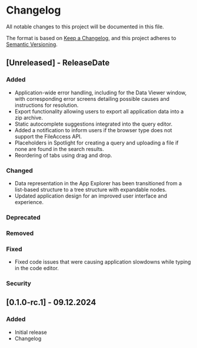 # Changelog

All notable changes to this project will be documented in this file.

The format is based on [Keep a Changelog](https://keepachangelog.com/en/1.0.0/),
and this project adheres to [Semantic Versioning](https://semver.org/spec/v2.0.0.html).

## [Unreleased] - ReleaseDate  

### Added  
- Application-wide error handling, including for the Data Viewer window, with corresponding error screens detailing possible causes and instructions for resolution.  
- Export functionality allowing users to export all application data into a zip archive.  
- Static autocomplete suggestions integrated into the query editor.  
- Added a notification to inform users if the browser type does not support the FileAccess API.  
- Placeholders in Spotlight for creating a query and uploading a file if none are found in the search results.  
- Reordering of tabs using drag and drop.

### Changed  
- Data representation in the App Explorer has been transitioned from a list-based structure to a tree structure with expandable nodes.
- Updated application design for an improved user interface and experience.  

### Deprecated  

### Removed  

### Fixed  
- Fixed code issues that were causing application slowdowns while typing in the code editor.  

### Security  

## [0.1.0-rc.1] - 09.12.2024

### Added
- Initial release
- Changelog
